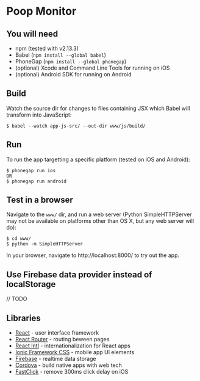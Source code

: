 # Poop Monitor


## You will need

- npm (tested with v2.13.3)
- Babel (`npm install --global babel`)
- PhoneGap (`npm install --global phonegap`)
- (optional) Xcode and Command Line Tools for running on iOS
- (optional) Android SDK for running on Android


## Build

Watch the source dir for changes to files containing JSX which Babel will transform into JavaScript:

	$ babel --watch app-js-src/ --out-dir www/js/build/


## Run

To run the app targetting a specific platform (tested on iOS and Android):

	$ phonegap run ios
	OR
	$ phonegap run android


## Test in a browser

Navigate to the `www/` dir, and run a web server (Python SimpleHTTPServer may not be available on platforms other than OS X, but any web server will do):

	$ cd www/
	$ python -m SimpleHTTPServer

In your browser, navigate to http://localhost:8000/ to try out the app.


## Use Firebase data provider instead of localStorage

// TODO


## Libraries

- [React](http://facebook.github.io/react/) - user interface framework
- [React Router](https://rackt.github.io/react-router/) - routing beween pages
- [React Intl](http://formatjs.io/react/) - internationalization for React apps
- [Ionic Framework CSS](http://ionicframework.com/) - mobile app UI elements
- [Firebase](https://www.firebase.com/) - realtime data storage
- [Cordova](https://cordova.apache.org/) - build native apps with web tech
- [FastClick](https://github.com/ftlabs/fastclick) - remove 300ms click delay on iOS